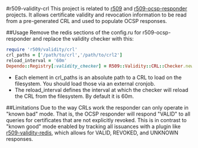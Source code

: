 #r509-validity-crl
This project is related to [r509](http://github.com/reaperhulk/r509) and [r509-ocsp-responder](http://github.com/reaperhulk/r509-ocsp-responder) projects. It allows certificate validity and revocation information to be read from a pre-generated CRL and used to populate OCSP responses.

##Usage
Remove the redis sections of the config.ru for r509-ocsp-responder and replace the validity checker with this:
```ruby
require 'r509/validity/crl'
crl_paths = ['/path/to/crl','/path/to/crl2']
reload_interval = '60m'
Dependo::Registry[:validity_checker] = R509::Validity::CRL::Checker.new(crl_paths,reload_interval)
```
* Each element in crl_paths is an absolute path to a CRL to load on the filesystem. You should load those via an external cronjob.
* The reload_interval defines the interval at which the checker will reload the CRL from the filesystem. By default it is 60m.

##Limitations
Due to the way CRLs work the responder can only operate in "known bad" mode. That is, the OCSP responder will respond "VALID" to all queries for certificates that are not explicitly revoked. This is in contrast to "known good" mode enabled by tracking all issuances with a plugin like [r509-validity-redis](http://github.com/sirsean/r509-validity-redis), which allows for VALID, REVOKED, and UNKNOWN responses.
